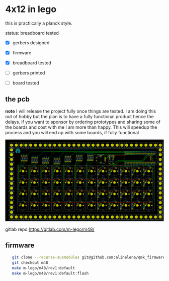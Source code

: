 4x12 in lego
===============


this is practlically a planck style.

status: breadboard tested

* [x] gerbers designed
* [x] firmware
* [x] breadboard tested
* [ ] gerbers printed
* [ ] board tested


the pcb
-------


**note** I will release the project fully once things are tested. I am doing this out of hobby but the plan is to have a fully functional
product hence the delays. if you want to sponsor by ordering prototypes and sharing some of the boards and cost with me I am more
than happy. This will speedup the process and you will end up with some boards, if fully functional


  ![M48 4x12 pcb](pics/4x12/m48-pcb.png)




gitlab repo https://gitlab.com/m-lego/m48/

firmware
--------

```bash
   git clone --recurse-submodules git@github.com:alinelena/qmk_firmware.git
   git checkout m48
   make m-lego/m48/rev1:default
   make m-lego/m48/rev1:default:flash



